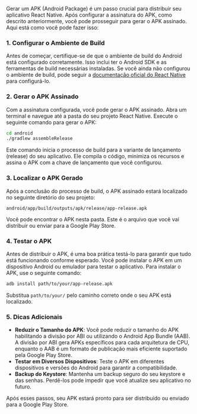 Gerar um APK (Android Package) é um passo crucial para distribuir seu aplicativo React Native. Após configurar a assinatura do APK, como descrito anteriormente, você pode prosseguir para gerar o APK assinado. Aqui está como você pode fazer isso:

### 1. Configurar o Ambiente de Build

Antes de começar, certifique-se de que o ambiente de build do Android está configurado corretamente. Isso inclui ter o Android SDK e as ferramentas de build necessárias instaladas. Se você ainda não configurou o ambiente de build, pode seguir a [documentação oficial do React Native](https://reactnative.dev/docs/environment-setup) para configurá-lo.

### 2. Gerar o APK Assinado

Com a assinatura configurada, você pode gerar o APK assinado. Abra um terminal e navegue até a pasta do seu projeto React Native. Execute o seguinte comando para gerar o APK:

```bash
cd android
./gradlew assembleRelease
```

Este comando inicia o processo de build para a variante de lançamento (release) do seu aplicativo. Ele compila o código, minimiza os recursos e assina o APK com a chave de lançamento que você configurou.

### 3. Localizar o APK Gerado

Após a conclusão do processo de build, o APK assinado estará localizado no seguinte diretório do seu projeto:

```
android/app/build/outputs/apk/release/app-release.apk
```

Você pode encontrar o APK nesta pasta. Este é o arquivo que você vai distribuir ou enviar para a Google Play Store.

### 4. Testar o APK

Antes de distribuir o APK, é uma boa prática testá-lo para garantir que tudo está funcionando conforme esperado. Você pode instalar o APK em um dispositivo Android ou emulador para testar o aplicativo. Para instalar o APK, use o seguinte comando:

```bash
adb install path/to/your/app-release.apk
```

Substitua `path/to/your/` pelo caminho correto onde o seu APK está localizado.

### 5. Dicas Adicionais

- **Reduzir o Tamanho do APK**: Você pode reduzir o tamanho do APK habilitando a divisão por ABI ou utilizando o Android App Bundle (AAB). A divisão por ABI gera APKs específicos para cada arquitetura de CPU, enquanto o AAB é um formato de publicação mais eficiente suportado pela Google Play Store.
- **Testar em Diversos Dispositivos**: Teste o APK em diferentes dispositivos e versões do Android para garantir a compatibilidade.
- **Backup do Keystore**: Mantenha um backup seguro do seu keystore e das senhas. Perdê-los pode impedir que você atualize seu aplicativo no futuro.

Após esses passos, seu APK estará pronto para ser distribuído ou enviado para a Google Play Store.